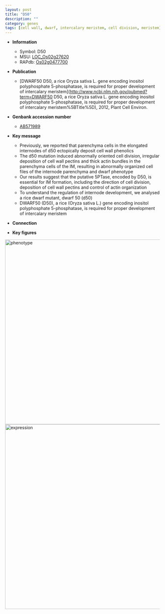 ```yaml
---
layout: post
title: "D50"
description: ""
category: genes
tags: [cell wall, dwarf, intercalary meristem, cell division, meristem]
---
```


* **Information**  
    + Symbol: D50  
    + MSU: [LOC_Os02g27620](http://rice.plantbiology.msu.edu/cgi-bin/ORF_infopage.cgi?orf=LOC_Os02g27620)  
    + RAPdb: [Os02g0477700](http://rapdb.dna.affrc.go.jp/viewer/gbrowse_details/irgsp1?name=Os02g0477700)  

* **Publication**  
    + [DWARF50 D50, a rice Oryza sativa L. gene encoding inositol polyphosphate 5-phosphatase, is required for proper development of intercalary meristem](http://www.ncbi.nlm.nih.gov/pubmed?term=DWARF50 D50, a rice Oryza sativa L. gene encoding inositol polyphosphate 5-phosphatase, is required for proper development of intercalary meristem%5BTitle%5D), 2012, Plant Cell Environ.

* **Genbank accession number**  
    + [AB571989](http://www.ncbi.nlm.nih.gov/nuccore/AB571989)

* **Key message**  
    + Previously, we reported that parenchyma cells in the elongated internodes of d50 ectopically deposit cell wall phenolics
    + The d50 mutation induced abnormally oriented cell division, irregular deposition of cell wall pectins and thick actin bundles in the parenchyma cells of the IM, resulting in abnormally organized cell files of the internode parenchyma and dwarf phenotype
    + Our results suggest that the putative 5PTase, encoded by D50, is essential for IM formation, including the direction of cell division, deposition of cell wall pectins and control of actin organization
    + To understand the regulation of internode development, we analysed a rice dwarf mutant, dwarf 50 (d50)
    + DWARF50 (D50), a rice (Oryza sativa L.) gene encoding inositol polyphosphate 5-phosphatase, is required for proper development of intercalary meristem

* **Connection**  

* **Key figures**  
<img src="http://ricencode.github.io/images/D50.pheno.png" alt="phenotype"  style="width: 600px;"/>

<img src="http://ricencode.github.io/images/D50.exp.png" alt="expression"  style="width: 600px;"/>


